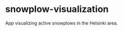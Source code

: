 snowplow-visualization
======================

App visualizing active snowplows in the Helsinki area.
